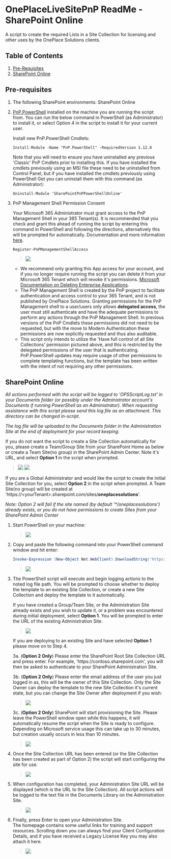 # OnePlaceLiveSitePnP ReadMe - SharePoint Online

A script to create the required Lists in a Site Collection for licensing and other uses by the OnePlace Solutions clients.

## Table of Contents

1. [Pre-Requisites](#pre-requisites)
2. [SharePoint Online](#sharepoint-online)


## Pre-requisites


1.  The following SharePoint environments: SharePoint Online

2.  [PnP.PowerShell](https://pnp.github.io/powershell/articles/installation.html) installed on the machine you are running the script from. You can run the below command in PowerShell (as Administrator) to install it, or select Option 4 in the script to install it for your current user. 

    Install new PnP.PowerShell Cmdlets:
    ```
    Install-Module -Name "PnP.PowerShell" -RequiredVersion 1.12.0
    ```
    Note that you will need to ensure you have uninstalled any previous 'Classic' PnP Cmdlets prior to installing this. If you have installed the cmdlets previously using an MSI file these need to be uninstalled from Control Panel, but if you have installed the cmdlets previously using PowerShell Get you can uninstall them with this command (as Administrator):

    ```
    Uninstall-Module 'SharePointPnPPowerShellOnline'
    ```
    
3.  PnP Management Shell Permission Consent
	
	Your Microsoft 365 Administrator must grant access to the PnP Management Shell in your 365 Tenant(s).
	It is recommended that you check and grant this ahead of running the script by entering this command in PowerShell and following the directions, alternatively this will be prompted for automatically. Documentation and more information [here](https://pnp.github.io/powershell/articles/authentication.html).
    ```
    Register-PnPManagementShellAccess
    ```
    > ![](./README-Images/pnpmanagementshellperms.png)
    
    * We recommend only granting this App access for your account, and if you no longer require running the script you can delete it from your Microsoft 365 Tenant which will revoke it's permissions. [Microsoft Documentation on Deleting Enterprise Applications](https://docs.microsoft.com/en-us/azure/active-directory/manage-apps/delete-application-portal).
    * The PnP Management Shell is created by the PnP project to facilitate authentication and access control to your 365 Tenant, and is not published by OnePlace Solutions. Granting permissions for the PnP Management shell to a user/users only allows **delegated access**, the user must still authenticate and have the adequate permissions to perform any actions through the PnP Management Shell. In previous versions of the PnP Cmdlets these permissions did not need to be requested, but with the move to Modern Authentication these permissions are now explicitly requested and thus also auditable.
    * This script only intends to utilize the 'Have full control of all Site Collections' permission pictured above, and this is restricted by the delegated permissions of the user that is authenticating. PnP.PowerShell updates may require usage of other permissions to complete templating functions, but the template has been written with the intent of not requiring any other permissions.
	

## SharePoint Online

*All actions performed with the script will be logged to 'OPSScriptLog<Date>.txt' in your Documents folder (or possibly under the Administrator account's Documents if running PowerShell as an Administrator). When requesting assistance with this script please send this log file as an attachment. This directory can be changed in-script.*

*The log file will be uploaded to the Documents folder in the Administration Site at the end of deployment for your record keeping.*

If you do not want the script to create a Site Collection automatically for you, please create a Team/Group Site from your SharePoint Home as below or create a Team Site(no group) in the SharePoint Admin Center. Note it's URL, and select **Option 1** in the script when prompted.
> ![](./README-Images/createSite.png)
> ![](./README-Images/configureSite.png)

If you are a Global Administrator and would like the script to create the initial Site Collection for you, select **Option 2** in the script when prompted. A Team Site(no group) will be created at 'https://&lt;yourTenant&gt;&#46;sharepoint&#46;com/sites/<b>oneplacesolutions</b>'.

*Note: Option 2 will fail if the site named (by default '\*/oneplacesolutions') already exists, or you do not have permissions to create Sites from your SharePoint Admin Center*

1.  Start PowerShell on your machine:

    > ![](./README-Images/image4.png)

2.  Copy and paste the following command into your PowerShell command
    window and hit enter:

    ```PowerShell
    Invoke-Expression (New-Object Net.WebClient).DownloadString('https://raw.githubusercontent.com/OnePlaceSolutions/OnePlaceLiveSitePnP/master/oneplaceSolutionsSite-Config-v3-SPO-modern.ps1')
    ```

    > ![](./README-Images/invokestringSPO.png)

3.  The PowerShell script will execute and begin logging actions to the noted log file path. You will be prompted to choose whether to deploy the template to an existing Site Collection, or create a new Site Collection and deploy the template to it automatically. 

    If you have created a Group/Team Site, or the Administration Site already exists and you wish to update it, or a problem was encountered during initial deployment, select **Option 1**. You will be prompted to enter the URL of the existing Administration Site.

    > ![](./README-Images/menu.png)
    
	If you are deploying to an existing Site and have selected **Option 1** please move on to Step 4.
	
	3a.  (**Option 2 Only**) Please enter the SharePoint Root Site Collection URL and press enter. For example, 'htt<span>ps://contoso&#46;sharepoint&#46;com', you will then be asked to authenticate to your SharePoint Administration Site. 

	3b.  (**Option 2 Only**) Please enter the email address of the user you just logged in as, this will be the owner of this Site Collection. Only the Site Owner can deploy the template to the new Site Collection it's current state, but you can change the Site Owner after deployment if you wish:

	> ![](./README-Images/enterownerSPO.png)

	3c.  (**Option 2 Only**) SharePoint will start provisioning the Site. Please leave the PowerShell window open while this happens, it will automatically resume the script when the Site is ready to configure. Depending on Microsoft service usage this can take up to 30 minutes, but creation usually occurs in less than 10 minutes.

	> ![](./README-Images/sitecreationSPO.png)

4.  Once the Site Collection URL has been entered (or the Site Collection has been created as part of Option 2) the script will start configuring the site for use.
	> ![](./README-Images/siteconfigurationSPO.png)
	
5.  When configuration has completed, your Administration Site URL will be displayed (which is the URL to the Site Collection). All script actions will be logged to the text file in the Documents Library on the Administration Site.

    > ![](./README-Images/configurationcompleteSPO.png)
6.  Finally, press Enter to open your Administration Site.\
    The homepage contains some useful links for training and support resources. Scrolling down you can always find your Client Configuration Details, and if you have received a Legacy License Key you may also attach it here.
    > ![](./README-Images/solutionssiteSPO.png)

